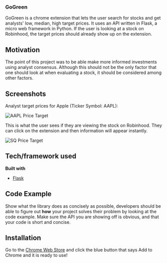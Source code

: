 ### GoGreen
GoGreen is a chrome extension that lets the user search for stocks and get analysts' low, median, high target prices. It uses an API written in Flask, a micro web framework in Python. If the user is looking at a stock on Robinhood, the target prices should already show up on the extension.

## Motivation
The point of this project was to be able make more informed investments using analyst consensus. Although this should not be the only factor that one should look at when evaluating a stock, it should be considered among other factors. 

 
## Screenshots
Analyst target prices for Apple (Ticker Symbol: AAPL): 

![AAPL Price Target](https://user-images.githubusercontent.com/19865455/105124184-99204800-5aa7-11eb-8cd4-33d503ca775c.png)

This is what the user sees if they are viewing the stock on Robinhood. They can click on the extension and then information will appear instantly.

![SQ Price Target](https://user-images.githubusercontent.com/19865455/105124784-e05b0880-5aa8-11eb-81f7-f02d8e56cb06.png)

## Tech/framework used

<b>Built with</b>
- [Flask](https://flask.palletsprojects.com/en/1.1.x/)


## Code Example
Show what the library does as concisely as possible, developers should be able to figure out **how** your project solves their problem by looking at the code example. Make sure the API you are showing off is obvious, and that your code is short and concise.

## Installation
Go to the [Chrome Web Store](https://chrome.google.com/webstore/detail/gogreen/gdfomgfjaambaelcehoainboiekakgfo?ref=producthunt) and click the blue button that says Add to Chrome and it is ready to use!
